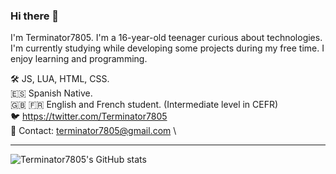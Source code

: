 ### Hi there 👋
I'm Terminator7805. I'm a 16-year-old teenager curious about technologies. I'm currently studying while developing some projects during my free time. I enjoy learning and programming.

🛠 JS, LUA, HTML, CSS.\
🇪🇸 Spanish Native.\
🇬🇧 🇫🇷 English and French student. (Intermediate level in CEFR)\
🐦 https://twitter.com/Terminator7805 \
📧 Contact: terminator7805@gmail.com \

--- 

![Terminator7805's GitHub stats](https://github-readme-stats.vercel.app/api?username=acabezafra&show_icons=true&theme=react&count_private=true&hide_border=true)

<!--
**acabezafra/acabezafra** is a ✨ _special_ ✨ repository because its `README.md` (this file) appears on your GitHub profile.

Here are some ideas to get you started:

- 🔭 I’m currently working on ...
- 🌱 I’m currently learning ...
- 👯 I’m looking to collaborate on ...
- 🤔 I’m looking for help with ...
- 💬 Ask me about ...
- 📫 How to reach me: ...
- 😄 Pronouns: ...
- ⚡ Fun fact: ...
-->

